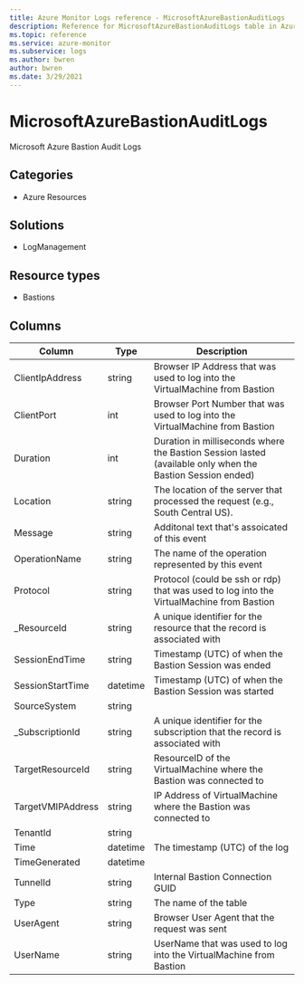```yaml
---
title: Azure Monitor Logs reference - MicrosoftAzureBastionAuditLogs
description: Reference for MicrosoftAzureBastionAuditLogs table in Azure Monitor Logs.
ms.topic: reference
ms.service: azure-monitor
ms.subservice: logs
ms.author: bwren
author: bwren
ms.date: 3/29/2021
---
```


# MicrosoftAzureBastionAuditLogs

 Microsoft Azure Bastion Audit Logs

## Categories

- Azure Resources
## Solutions

- LogManagement
## Resource types

- Bastions




## Columns

|Column|Type|Description|
|---|---|---|
|ClientIpAddress|string|Browser IP Address that was used to log into the VirtualMachine from Bastion|
|ClientPort|int|Browser Port Number that was used to log into the VirtualMachine from Bastion|
|Duration|int|Duration in milliseconds where the Bastion Session lasted (available only when the Bastion Session ended)|
|Location|string|The location of the server that processed the request (e.g., South Central US).|
|Message|string|Additonal text that's assoicated of this event|
|OperationName|string|The name of the operation represented by this event|
|Protocol|string|Protocol (could be ssh or rdp) that was used to log into the VirtualMachine from Bastion|
|_ResourceId|string|A unique identifier for the resource that the record is associated with|
|SessionEndTime|string|Timestamp (UTC) of when the Bastion Session was ended|
|SessionStartTime|datetime|Timestamp (UTC) of when the Bastion Session was started|
|SourceSystem|string||
|_SubscriptionId|string|A unique identifier for the subscription that the record is associated with|
|TargetResourceId|string|ResourceID of the VirtualMachine where the Bastion was connected to|
|TargetVMIPAddress|string|IP Address of VirtualMachine where the Bastion was connected to|
|TenantId|string||
|Time|datetime|The timestamp (UTC) of the log|
|TimeGenerated|datetime||
|TunnelId|string|Internal Bastion Connection GUID|
|Type|string|The name of the table|
|UserAgent|string|Browser User Agent that the request was sent|
|UserName|string|UserName that was used to log into the VirtualMachine from Bastion|
